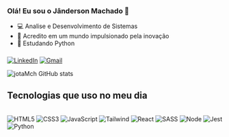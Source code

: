 ### Olá! Eu sou o Jânderson Machado 👋
- 💻 Analise e Desenvolvimento de Sistemas 
- 🔭 Acredito em um mundo impulsionado pela inovação
- 🌱 Estudando Python
###
[![LinkedIn](https://img.shields.io/badge/LinkedIn-0077B5?style=for-the-badge&logo=linkedin&logoColor=white)](https://www.linkedin.com/in/antonio-j%C3%A2nderson-082b54259/) 
[![Gmail](https://img.shields.io/badge/Gmail-D14836?style=for-the-badge&logo=gmail&logoColor=white)](mailto:jandersonmachado090@gmail.com) 

![jotaMch GitHub stats](https://github-readme-stats.vercel.app/api?username=jotaMch&show_icons=true&theme=merko)


## Tecnologias que uso no meu dia
<div style="display: inline-block"><br/>
          <img aling="center" src="https://img.shields.io/badge/HTML5-E34F26?style=for-the-badge&logo=html5&logoColor=white" alt="HTML5"/>                    
          <img aling="center" src="https://img.shields.io/badge/CSS3-1572B6?style=for-the-badge&logo=css3&logoColor=white" alt="CSS3"/>          
          <img aling="center" src="https://img.shields.io/badge/JavaScript-F7DF1E?style=for-the-badge&logo=javascript&logoColor=black" alt="JavaScript"/>          
          <img aling="center" src="https://img.shields.io/badge/tailwind-blue?style=for-the-badge&logo=tailwindcss&logoColor=white" alt="Tailwind"/>          
          <img aling="center" src="https://img.shields.io/badge/React-20232A?style=for-the-badge&logo=react&logoColor=61DAFB" alt="React"/>
          <img aling="center" src="https://img.shields.io/badge/Sass-CC6699?style=for-the-badge&logo=sass&logoColor=white" alt="SASS"/>         
          <img aling="center" src="https://img.shields.io/badge/node.js-green?style=for-the-badge&logo=node.js&logoColor=white" alt="Node"/>
          <img aling="center" src="https://img.shields.io/badge/jest-red?style=for-the-badge&logo=jest&logoColor=white" alt="Jest"/>
          <img aling="center" src="https://img.shields.io/badge/python-blue?style=for-the-badge&logo=python&logoColor=white" alt="Python"/>
</div>

